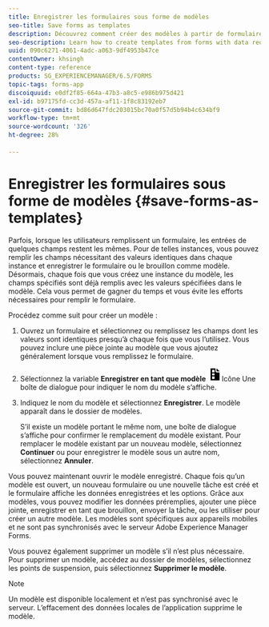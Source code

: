 ```yaml
---
title: Enregistrer les formulaires sous forme de modèles
seo-title: Save forms as templates
description: Découvrez comment créer des modèles à partir de formulaires avec des données requises à plusieurs reprises.
seo-description: Learn how to create templates from forms with data required repeatedly.
uuid: 090c6271-4061-4adc-a063-9df4953b47ce
contentOwner: khsingh
content-type: reference
products: SG_EXPERIENCEMANAGER/6.5/FORMS
topic-tags: forms-app
discoiquuid: e0df2f85-664a-47b3-a8c5-e986b975d421
exl-id: b97175fd-cc3d-457a-af11-1f8c83192eb7
source-git-commit: bd86d647fdc203015bc70a0f57d5b94b4c634bf9
workflow-type: tm+mt
source-wordcount: '326'
ht-degree: 28%

---
```


# Enregistrer les formulaires sous forme de modèles {#save-forms-as-templates}

Parfois, lorsque les utilisateurs remplissent un formulaire, les entrées de quelques champs restent les mêmes. Pour de telles instances, vous pouvez remplir les champs nécessitant des valeurs identiques dans chaque instance et enregistrer le formulaire ou le brouillon comme modèle. Désormais, chaque fois que vous créez une instance du modèle, les champs spécifiés sont déjà remplis avec les valeurs spécifiées dans le modèle. Cela vous permet de gagner du temps et vous évite les efforts nécessaires pour remplir le formulaire.

Procédez comme suit pour créer un modèle :

1. Ouvrez un formulaire et sélectionnez ou remplissez les champs dont les valeurs sont identiques presqu’à chaque fois que vous l’utilisez. Vous pouvez inclure une pièce jointe au modèle que vous ajoutez généralement lorsque vous remplissez le formulaire.
1. Sélectionnez la variable **Enregistrer en tant que modèle** ![save_as_template](assets/save_as_template.png)Icône Une boîte de dialogue pour indiquer le nom du modèle s’affiche.
1. Indiquez le nom du modèle et sélectionnez **Enregistrer**. Le modèle apparaît dans le dossier de modèles.

   S’il existe un modèle portant le même nom, une boîte de dialogue s’affiche pour confirmer le remplacement du modèle existant. Pour remplacer le modèle existant par un nouveau modèle, sélectionnez **Continuer** ou pour enregistrer le modèle sous un autre nom, sélectionnez **Annuler**.

Vous pouvez maintenant ouvrir le modèle enregistré. Chaque fois qu’un modèle est ouvert, un nouveau formulaire ou une nouvelle tâche est créé et le formulaire affiche les données enregistrées et les options. Grâce aux modèles, vous pouvez modifier les données préremplies, ajouter une pièce jointe, enregistrer en tant que brouillon, envoyer la tâche, ou les utiliser pour créer un autre modèle. Les modèles sont spécifiques aux appareils mobiles et ne sont pas synchronisés avec le serveur Adobe Experience Manager Forms.

Vous pouvez également supprimer un modèle s’il n’est plus nécessaire. Pour supprimer un modèle, accédez au dossier de modèles, sélectionnez les points de suspension, puis sélectionnez **Supprimer le modèle**.

>[!NOTE]
>
>Un modèle est disponible localement et n’est pas synchronisé avec le serveur. L’effacement des données locales de l’application supprime le modèle.
